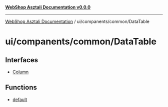 [**WebShop Asztali Documentation v0.0.0**](../../../../README.md)

***

[WebShop Asztali Documentation](../../../../modules.md) / ui/companents/common/DataTable

# ui/companents/common/DataTable

## Interfaces

- [Column](interfaces/Column.md)

## Functions

- [default](functions/default.md)
